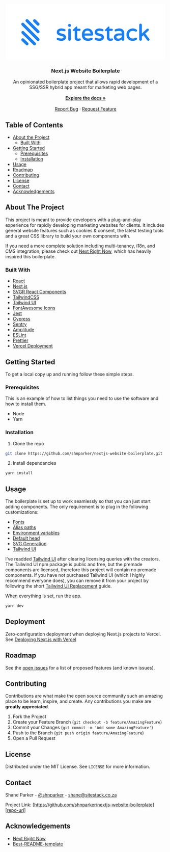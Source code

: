 <!-- PROJECT LOGO -->
<img src="./svg/company-logo.svg" alt="Company logo" />
<br />
<p align="center">
  <h3 align="center">Next.js Website Boilerplate</h3>

  <p align="center">
    An opinionated boilerplate project that allows rapid development of a SSG/SSR hybrid app meant for marketing web pages.
<br />
<br />
<a href="https://github.com/shnparker/nextjs-website-boilerplate"><strong>Explore the docs »</strong></a>
<br />
<br />
<a href="https://github.com/shnparker/nextjs-website-boilerplate/issues">Report Bug</a>
·
<a href="https://github.com/shnparker/nextjs-website-boilerplate/issues">Request Feature</a>

  </p>
</p>

<!-- TABLE OF CONTENTS -->

## Table of Contents

- [About the Project](#about-the-project)
  - [Built With](#built-with)
- [Getting Started](#getting-started)
  - [Prerequisites](#prerequisites)
  - [Installation](#installation)
- [Usage](#usage)
- [Roadmap](#roadmap)
- [Contributing](#contributing)
- [License](#license)
- [Contact](#contact)
- [Acknowledgements](#acknowledgements)

<!-- ABOUT THE PROJECT -->

## About The Project

<!-- Product screenshot -->
<!-- [![Product Name Screen Shot][product-screenshot]](http://placecorgi.com/500) -->

This project is meant to provide developers with a plug-and-play experience for rapidly developing marketing websites for clients. It includes general website features such as cookies & consent, the latest testing tools and a great CSS library to build your own components with.

If you need a more complete solution including multi-tenancy, i18n, and CMS integration, please check out [Next Right Now](https://github.com/UnlyEd/next-right-now), which has heavily inspired this boilerplate.

### Built With

- [React](https://reactjs.org/)
- [Next.js](https://nextjs.org/)
- [SVGR React Components](https://react-svgr.com/)
- [TailwindCSS](https://tailwindcss.com/)
- [Tailwind UI](https://tailwindui.com/)
- [FontAwesome Icons](https://fontawesome.com/)
- [Jest](https://jestjs.io/)
- [Cypress](https://www.cypress.io/)
- [Sentry](https://sentry.io)
- [Amplitude](https://amplitude.com/)
- [ESLint](https://eslint.org/)
- [Prettier](https://prettier.io/)
- [Vercel Deployment](https://vercel.com)

<!-- GETTING STARTED -->

## Getting Started

To get a local copy up and running follow these simple steps.

### Prerequisites

This is an example of how to list things you need to use the software and how to install them.

- Node
- Yarn

### Installation

1. Clone the repo

```sh
git clone https://github.com/shnparker/nextjs-website-boilerplate.git
```

2. Install dependancies

```sh
yarn install
```

<!-- USAGE EXAMPLES -->

## Usage

The boilerplate is set up to work seamlessly so that you can just start adding components.
The only requirement is to plug in the following customizations:

- [Fonts][docs-fonts]
- [Alias paths][docs-alias]
- [Environment variables][docs-env]
- [Default head][docs-defaults]
- [SVG Generation][docs-svg]
- [Tailwind UI][docs-tailwind]

I've readded [Tailwind UI](https://tailwindui.com) after clearing licensing queries with the creators. The Tailwind UI npm package is public and free, but the premade components are licensed, therefore this project will contain no premade components.
If you have not purchased Tailwind UI (which I highly recommend everyone does), you can remove it from your project by following the short [Tailwind UI Replacement][docs-tailwind] guide.

When everything is set, run the app.

```sh
yarn dev
```

## Deployment

Zero-configuration deployment when deploying Next.js projects to Vercel.
See [Deploying Next.js with Vercel](https://vercel.com/guides/deploying-nextjs-with-vercel)

<!-- ROADMAP -->

## Roadmap

See the [open issues][issues-url] for a list of proposed features (and known issues).

<!-- CONTRIBUTING -->

## Contributing

Contributions are what make the open source community such an amazing place to be learn, inspire, and create. Any contributions you make are **greatly appreciated**.

1. Fork the Project
2. Create your Feature Branch (`git checkout -b feature/AmazingFeature`)
3. Commit your Changes (`git commit -m 'Add some AmazingFeature'`)
4. Push to the Branch (`git push origin feature/AmazingFeature`)
5. Open a Pull Request

<!-- LICENSE -->

## License

Distributed under the MIT License. See `LICENSE` for more information.

<!-- CONTACT -->

## Contact

Shane Parker - [@shnparker][twitter-url] - [shane@sitestack.co.za][email-url]

Project Link: [https://github.com/shnparker/nextjs-website-boilerplate][repo-url]

<!-- ACKNOWLEDGEMENTS -->

## Acknowledgements

- [Next Right Now](https://github.com/UnlyEd/next-right-now)
- [Best-README-template](https://github.com/othneildrew/Best-README-Template)

<!-- MARKDOWN LINKS & IMAGES -->
<!-- https://www.markdownguide.org/basic-syntax/#reference-style-links -->

[twitter-url]: https://twitter.com/shnparker
[email-url]: mailto:shane@sitestack.co.za
[repo-url]: https://github.com/shnparker/nextjs-website-boilerplate
[issues-url]: https://github.com/shnparker/nextjs-website-boilerplate/issues

<!-- Docs -->

[docs-fonts]: docs/fonts.md
[docs-alias]: docs/alias.md
[docs-svg]: docs/svg.md
[docs-defaults]: docs/defaults.md
[docs-env]: docs/env.md
[docs-tailwind]: docs/tailwind.md

